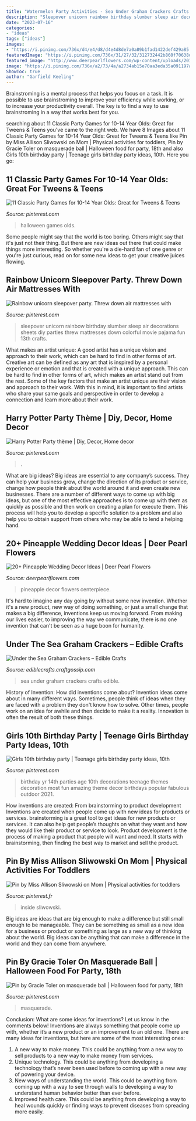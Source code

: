 ```yaml
---
title: "Watermelon Party Activities - Sea Under Graham Crackers Crafts Edible"
description: "Sleepover unicorn rainbow birthday slumber sleep air decorations sheets diy parties threw mattresses down colorful movie pajama fun 13th crafts"
date: "2023-07-16"
categories:
- "ideas"
tags: ["ideas"]
images:
- "https://i.pinimg.com/736x/d4/e4/d8/d4e4d8de7a0a89b1fad1422def429a85.jpg"
featuredImage: "https://i.pinimg.com/736x/31/27/32/312732442b860f70638d944b7d31d260--harry-potter-parties.jpg"
featured_image: "http://www.deerpearlflowers.com/wp-content/uploads/2015/07/pineapples-to-hold-centerpiece-flowers.jpg"
image: "https://i.pinimg.com/736x/a2/73/4a/a2734ab15e70aa3eda35a091197a1e49.jpg"
ShowToc: true
author: "Garfield Keeling"
---
```



Brainstroming is a mental process that helps you focus on a task. It is possible to use brainstroming to improve your efficiency while working, or to increase your productivity overall. The key is to find a way to use brainstroming in a way that works best for you.

	

		
searching about 11 Classic Party Games for 10-14 Year Olds: Great for Tweens &amp; Teens you've came to the right web. We have 8 Images about 11 Classic Party Games for 10-14 Year Olds: Great for Tweens &amp; Teens like Pin by Miss Allison Sliwowski on Mom | Physical activities for toddlers, Pin by Gracie Toler on masquerade ball | Halloween food for party, 18th and also Girls 10th birthday party | Teenage girls birthday party ideas, 10th. Here you go:
		
    
## 11 Classic Party Games For 10-14 Year Olds: Great For Tweens &amp; Teens

<img loading=lazy src="https://i.pinimg.com/736x/d4/e4/d8/d4e4d8de7a0a89b1fad1422def429a85.jpg" onerror="this.onerror=null;this.src='https://tse1.mm.bing.net/th?id=OIP.wYCHim6oup57N0xRb2c4ZgHaLH&amp;pid=15.1';" alt="11 Classic Party Games for 10-14 Year Olds: Great for Tweens &amp; Teens">

_Source: pinterest.com_

>halloween games olds. 

	

Some people might say that the world is too boring. Others might say that it's just not their thing. But there are new ideas out there that could make things more interesting. So whether you're a die-hard fan of one genre or you're just curious, read on for some new ideas to get your creative juices flowing.

    
## Rainbow Unicorn Sleepover Party. Threw Down Air Mattresses With

<img loading=lazy src="https://i.pinimg.com/736x/43/4d/ad/434dadceafeffa3efa22e142b763545b--unicorn-sleepover-party-slumber-party-ideas-for-girls-sleepover.jpg" onerror="this.onerror=null;this.src='https://tse2.mm.bing.net/th?id=OIP.Wtfmxu18D99fT3oOFCRkXwHaJ3&amp;pid=15.1';" alt="Rainbow unicorn sleepover party. Threw down air mattresses with">

_Source: pinterest.com_

>sleepover unicorn rainbow birthday slumber sleep air decorations sheets diy parties threw mattresses down colorful movie pajama fun 13th crafts. 

	

What makes an artist unique: A good artist has a unique vision and approach to their work, which can be hard to find in other forms of art.
Creative art can be defined as any art that is inspired by a personal experience or emotion and that is created with a unique approach. This can be hard to find in other forms of art, which makes an artist stand out from the rest. Some of the key factors that make an artist unique are their vision and approach to their work. With this in mind, it is important to find artists who share your same goals and perspective in order to develop a connection and learn more about their work.

    
## Harry Potter Party Thème | Diy, Decor, Home Decor

<img loading=lazy src="https://i.pinimg.com/736x/31/27/32/312732442b860f70638d944b7d31d260--harry-potter-parties.jpg" onerror="this.onerror=null;this.src='https://tse3.mm.bing.net/th?id=OIP.MEVvyKl2Ok31roBHqzLYYwHaLE&amp;pid=15.1';" alt="Harry Potter Party thème | Diy, Decor, Home decor">

_Source: pinterest.com_

>. 

	

What are big ideas?
Big ideas are essential to any company’s success. They can help your business grow, change the direction of its product or service, change how people think about the world around it and even create new businesses. There are a number of different ways to come up with big ideas, but one of the most effective approaches is to come up with them as quickly as possible and then work on creating a plan for execute them. This process will help you to develop a specific solution to a problem and also help you to obtain support from others who may be able to lend a helping hand.

    
## 20+ Pineapple Wedding Decor Ideas | Deer Pearl Flowers

<img loading=lazy src="http://www.deerpearlflowers.com/wp-content/uploads/2015/07/pineapples-to-hold-centerpiece-flowers.jpg" onerror="this.onerror=null;this.src='https://tse3.mm.bing.net/th?id=OIP.o8FARRP7-6EPi426Bp-LvQHaLH&amp;pid=15.1';" alt="20+ Pineapple Wedding Decor Ideas | Deer Pearl Flowers">

_Source: deerpearlflowers.com_

>pineapple decor flowers centerpiece. 

	

It's hard to imagine any day going by without some new invention. Whether it's a new product, new way of doing something, or just a small change that makes a big difference, inventions keep us moving forward. From making our lives easier, to improving the way we communicate, there is no one invention that can't be seen as a huge boon for humanity.

    
## Under The Sea Graham Crackers – Edible Crafts

<img loading=lazy src="https://i1.wp.com/ediblecrafts.craftgossip.com/files/2016/01/Under-the-Sea-Graham-Crackers.jpg?fit=600,800" onerror="this.onerror=null;this.src='https://tse1.mm.bing.net/th?id=OIP.nOFoFoNlhHWraWEURspINAHaJ4&amp;pid=15.1';" alt="Under the Sea Graham Crackers – Edible Crafts">

_Source: ediblecrafts.craftgossip.com_

>sea under graham crackers crafts edible. 

	

History of Invention: How did inventions come about?
Invention ideas come about in many different ways. Sometimes, people think of ideas when they are faced with a problem they don't know how to solve. Other times, people work on an idea for awhile and then decide to make it a reality. Innovation is often the result of both these things.

    
## Girls 10th Birthday Party | Teenage Girls Birthday Party Ideas, 10th

<img loading=lazy src="https://i.pinimg.com/736x/fb/18/59/fb185945fb3ccc811e435245e308d3c7--teen-birthday-parties-birthday-pins.jpg" onerror="this.onerror=null;this.src='https://tse3.mm.bing.net/th?id=OIP.fQjv5iU6Me2D5HGi5P-0IAHaJ3&amp;pid=15.1';" alt="Girls 10th birthday party | Teenage girls birthday party ideas, 10th">

_Source: pinterest.com_

>birthday yr 14th parties age 10th decorations teenage themes decoration most fun amazing theme decor birthdays popular fabulous outdoor 2021. 

	

How inventions are created: From brainstorming to product development
Inventions are created when people come up with new ideas for products or services. brainstorming is a great tool to get ideas for new products or services. It can also help get people’s thoughts on what they want and how they would like their product or service to look. Product development is the process of making a product that people will want and need. It starts with brainstorming, then finding the best way to market and sell the product.

    
## Pin By Miss Allison Sliwowski On Mom | Physical Activities For Toddlers

<img loading=lazy src="https://i.pinimg.com/736x/a2/73/4a/a2734ab15e70aa3eda35a091197a1e49.jpg" onerror="this.onerror=null;this.src='https://tse1.mm.bing.net/th?id=OIP.mA8vmAT0VwiS4IY2s0HjIAHaNK&amp;pid=15.1';" alt="Pin by Miss Allison Sliwowski on Mom | Physical activities for toddlers">

_Source: pinterest.fr_

>inside sliwowski. 

	

Big ideas are ideas that are big enough to make a difference but still small enough to be manageable. They can be something as small as a new idea for a business or product or something as large as a new way of thinking about the world. Big ideas can be anything that can make a difference in the world and they can come from anywhere.

    
## Pin By Gracie Toler On Masquerade Ball | Halloween Food For Party, 18th

<img loading=lazy src="https://i.pinimg.com/736x/5c/c4/ba/5cc4baebe9d398569951aeb23db54fa8.jpg" onerror="this.onerror=null;this.src='https://tse3.mm.bing.net/th?id=OIP.ROgLf1yj53rW3VUzN_NdqQHaLG&amp;pid=15.1';" alt="Pin by Gracie Toler on masquerade ball | Halloween food for party, 18th">

_Source: pinterest.com_

>masquerade. 

	

Conclusion: What are some ideas for inventions? Let us know in the comments below!
Inventions are always something that people come up with, whether it’s a new product or an improvement to an old one. There are many ideas for inventions, but here are some of the most interesting ones:
1. A new way to make money. This could be anything from a new way to sell products to a new way to make money from services.
2. Unique technology. This could be anything from developing a technology that’s never been used before to coming up with a new way of powering your device.
3. New ways of understanding the world. This could be anything from coming up with a way to see through walls to developing a way to understand human behavior better than ever before. 
4. Improved health care. This could be anything from developing a way to heal wounds quickly or finding ways to prevent diseases from spreading more easily.


